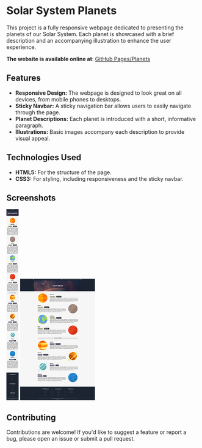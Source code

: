 # Solar System Planets

This project is a fully responsive webpage dedicated to presenting the planets of our Solar System. Each planet is showcased with a brief description and an accompanying illustration to enhance the user experience.

**The website is available online at**: [GitHub Pages/Planets](https://simoncassan.github.io/DWWM-2024_2025_Integration_de_maquettes/Planets/)

## Features

- **Responsive Design:** The webpage is designed to look great on all devices, from mobile phones to desktops.
- **Sticky Navbar:** A sticky navigation bar allows users to easily navigate through the page.
- **Planet Descriptions:** Each planet is introduced with a short, informative paragraph.
- **Illustrations:** Basic images accompany each description to provide visual appeal.

## Technologies Used

- **HTML5:** For the structure of the page.
- **CSS3:** For styling, including responsiveness and the sticky navbar.

## Screenshots

[![Mobile View Thumbnail](./screenshots/mobile-view-thumb.png)](./screenshots/mobile-view.png)
[![Desktop View Thumbnail](./screenshots/desktop-view-thumb.png)](./screenshots/desktop-view.png)


## Contributing

Contributions are welcome! If you'd like to suggest a feature or report a bug, please open an issue or submit a pull request.
